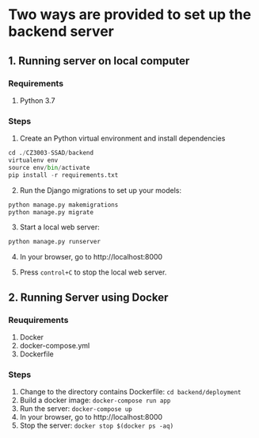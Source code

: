 # Two ways are provided to set up the backend server
## 1. Running server on local computer
### Requirements
1. Python 3.7

### Steps
1. Create an Python virtual environment and install dependencies
```python
cd ./CZ3003-SSAD/backend
virtualenv env
source env/bin/activate
pip install -r requirements.txt
```
2. Run the Django migrations to set up your models:
``` python 
python manage.py makemigrations
python manage.py migrate
```
3. Start a local web server:
``` python
python manage.py runserver
```

4. In your browser, go to http://localhost:8000

5. Press `control+C` to stop the local web server.


## 2. Running Server using Docker
### Reuquirements
1. Docker
2. docker-compose.yml
3. Dockerfile

### Steps
1. Change to the directory contains Dockerfile: `cd backend/deployment`
1. Build a docker image: `docker-compose run app`
2. Run the server: `docker-compose up`
3. In your browser, go to http://localhost:8000
3. Stop the server: `docker stop $(docker ps -aq)`